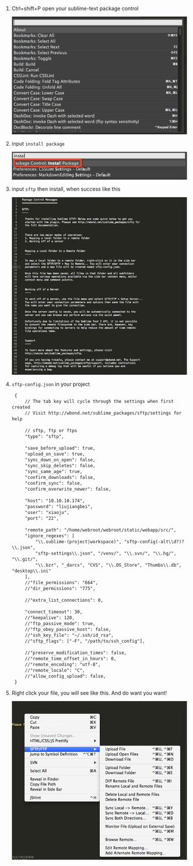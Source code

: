 1. Ctrl+shift+P open your sublime-text package control

	![](../notes/images/2014-09-21-00.png)

2. input `install package`

	![](../notes/images/2014-09-21-02.png)

3. input `sftp` then install, when success like this

	![](../notes/images/2014-09-21-01.png)

4. `sftp-config.json` in your project
	
		{
		    // The tab key will cycle through the settings when first created
		    // Visit http://wbond.net/sublime_packages/sftp/settings for help
		
		    // sftp, ftp or ftps
		    "type": "sftp",
		
		    "save_before_upload": true,
		    "upload_on_save": true,
		    "sync_down_on_open": false,
		    "sync_skip_deletes": false,
		    "sync_same_age": true,
		    "confirm_downloads": false,
		    "confirm_sync": false,
		    "confirm_overwrite_newer": false,
		
		    "host": "10.10.10.174",
		    "password": "liujiangbei",
		    "user": "xiaoju",
		    "port": "22",
		
		    "remote_path": "/home/webroot/webroot/static/webapp/src/",
		    "ignore_regexes": [
		        "\\.sublime-(project|workspace)", "sftp-config(-alt\\d?)?\\.json",
		        "sftp-settings\\.json", "/venv/", "\\.svn/", "\\.hg/", "\\.git/",
		        "\\.bzr", "_darcs", "CVS", "\\.DS_Store", "Thumbs\\.db", "desktop\\.ini"
		    ],
		    //"file_permissions": "664",
		    //"dir_permissions": "775",
		
		    //"extra_list_connections": 0,
		
		    "connect_timeout": 30,
		    //"keepalive": 120,
		    //"ftp_passive_mode": true,
		    //"ftp_obey_passive_host": false,
		    //"ssh_key_file": "~/.ssh/id_rsa",
		    //"sftp_flags": ["-F", "/path/to/ssh_config"],
		
		    //"preserve_modification_times": false,
		    //"remote_time_offset_in_hours": 0,
		    //"remote_encoding": "utf-8",
		    //"remote_locale": "C",
		    //"allow_config_upload": false,
		}
		
5. Right click your file, you will see like this. And do want you want!

	![](../notes/images/2014-09-21-04.png)